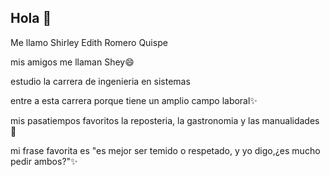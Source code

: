 ## Hola 👋

Me llamo Shirley Edith Romero Quispe

mis amigos me llaman Shey😄

estudio la carrera de ingenieria en sistemas

entre a esta carrera porque tiene un amplio campo laboral✨

mis pasatiempos favoritos la reposteria, la gastronomia y las manualidades 🌱 

mi frase favorita es "es mejor ser temido o respetado, y yo digo,¿es mucho pedir ambos?"✨
